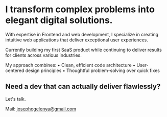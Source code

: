 # I transform complex problems into elegant digital solutions.

With expertise in Frontend and web development, I specialize in creating intuitive web applications that deliver exceptional user experiences. 

Currently building my first SaaS product while continuing to deliver results for clients across various industries.

My approach combines:
• Clean, efficient code architecture
• User-centered design principles
• Thoughtful problem-solving over quick fixes


## Need a dev that can actually deliver flawlessly?
Let's talk. 

Mail: josephogelenya@gmail.com

<!--
<h4>More About Me on GitHub</h4>

<details>
<summary><h5><b>Streak Stats</b></h5></summary>
<br>
<p align="center">
<img src="http://github-readme-streak-stats.herokuapp.com?user=ojayii&theme=radical" alt="ojayii's streak stats" width="340"/>
</p>
</details>

<br>
  
<details>
<summary><h5><b>Github Public Stats</b></h5></summary>
<br>
<p align="center">
<img src="https://github-readme-stats.vercel.app/api?username=ojayii&show_icons=true&theme=radical&count_private=true" alt="ojayii" width="340"/>&nbsp;<img src="https://github-readme-stats.vercel.app/api/top-langs/?username=ojayii&layout=compact&theme=radical" alt="ojayii" width="340">
</p>
</details>
--> 
